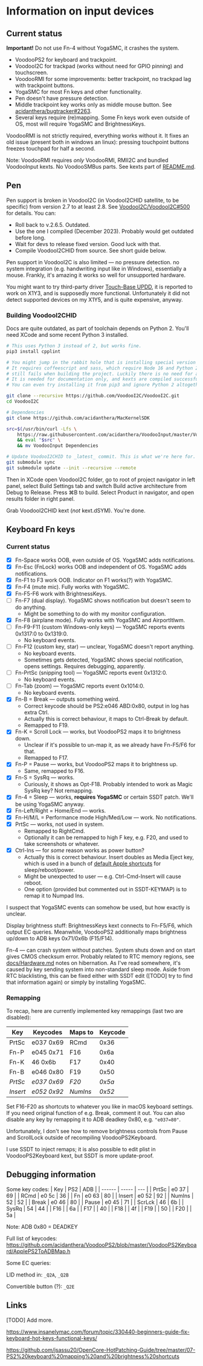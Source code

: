 # Information on input devices

## Current status

**Important!** Do not use Fn-4 without YogaSMC, it crashes the system.

- VoodooPS2 for keyboard and trackpoint.
- VoodooI2C for trackpad (works without need for GPIO pinning) and touchscreen.
- VoodooRMI for some improvements: better trackpoint, no trackpad lag with trackpoint buttons.
- YogaSMC for most Fn keys and other functionality.
- Pen doesn't have pressure detection.
- Middle trackpoint key works only as middle mouse button. See [acidanthera/bugtracker#2263](https://github.com/acidanthera/bugtracker/issues/2263).
- Several keys require (re)mapping. Some Fn keys work even outside of OS, most will require YogaSMC and BrightnessKeys.

VoodooRMI is not strictly required, everything works without it. It fixes an old issue (present both in windows an linux): pressing touchpoint buttons freezes touchpad for half a second.

Note: VoodooRMI requires *only* VoodooRMI, RMII2C and bundled VoodooInput kexts. No VoodooSMBus parts. See kexts part of [README.md](../README.md).

## Pen

Pen support is broken in VoodooI2C (in VoodooI2CHID satellite, to be specific) from version 2.7 to at least 2.8. See [VoodooI2C/VoodooI2C#500](https://github.com/VoodooI2C/VoodooI2C/issues/500) for details. You can:

- Roll back to v.2.6.5. Outdated.
- Use the one I compiled (December 2023). Probably would get outdated before long.
- Wait for devs to release fixed version. Good luck with that.
- Compile VoodooI2CHID from source. See short guide below.

Pen support in VoodooI2C is also limited — no pressure detection. no system integration (e.g. handwriting input like in Windows), essentially a mouse. Frankly, it's amazing it works so well for unsupported hardware.

You might want to try third-party driver [Touch-Base UPDD](https://www.touch-base.com/), it is reported to work on X1Y3, and is supposedly more functional. Unfortunately it did not detect supported devices on my X1Y5, and is quite expensive, anyway.

### Building VoodooI2CHID

Docs are quite outdated, as part of toolchain depends on Python 2. You'll need XCode and some recent Python 3 installed.

```sh
# This uses Python 3 instead of 2, but works fine.
pip3 install cpplint

# You might jump in the rabbit hole that is installing special version of cldoc.
# It requires coffeescript and sass, which require Node 16 and Python 2, and
# still fails when building the project. Luckily there is no need for all that.
# It is needed for documentation only, and kexts are compiled successfully. 
# You can even try installing it from pip3 and ignore Python 2 altogether.

git clone --recursive https://github.com/VoodooI2C/VoodooI2C.git
cd VoodooI2C

# Dependencies
git clone https://github.com/acidanthera/MacKernelSDK

src=$(/usr/bin/curl -Lfs \
    https://raw.githubusercontent.com/acidanthera/VoodooInput/master/VoodooInput/Scripts/bootstrap.sh) \
    && eval "$src" \
    && mv VoodooInput Dependencies

# Update VoodooI2CHID to _latest_ commit. This is what we're here for.
git submodule sync
git submodule update --init --recursive --remote
```

Then in XCode open VoodooI2C folder, go to root of project navigator in left panel, select Build Settings tab and switch Build active architecture from Debug to Release. Press ⌘B to build. Select Product in navigator, and open results folder in right panel.

Grab VoodooI2CHID kext (*not* kext.dSYM). You're done.

## Keyboard Fn keys

### Current status

- [x] Fn-Space works OOB, even outside of OS. YogaSMC adds notifications.
- [x] Fn-Esc (FnLock) works OOB and independent of OS. YogaSMC adds notifications.
- [x] Fn-F1 to F3 work OOB. Indicator on F1 works(?) with YogaSMC.
- [x] Fn-F4 (mute mic). Fully works with YogaSMC.
- [x] Fn-F5-F6 work with BrightnessKeys.
- [ ] Fn-F7 (dual display). YogaSMC shows notification but doesn't seem to do anything.
  - Might be something to do with my monitor configuration.
- [x] Fn-F8 (airplane mode). Fully works with YogaSMC and AirportItlwm.
- [ ] Fn-F9-F11 (custom Windows-only keys) — YogaSMC reports events 0x1317:0 to 0x1319:0.
  - No keyboard events.
- [ ] Fn-F12 (custom key, star) — unclear, YogaSMC doesn't report anything.
  - No keyboard events.
  - Sometimes gets detected, YogaSMC shows special notification, opens settings. Requires debugging, apparently.
- [ ] Fn-PrtSc (snipping tool) — YogaSMC reports event 0x1312:0.
  - No keyboard events.
- [ ] Fn-Tab (zoom) — YogaSMC reports event 0x1014:0.
  - No keyboard events.
- [x] Fn-B = Break — outputs something weird.
  - Correct keycode should be PS2:e046 ABD:0x80, output in log has extra Ctrl.
  - Actually this is correct behaviour, it maps to Ctrl-Break by default.
  - Remapped to F19.
- [x] Fn-K = Scroll Lock — works, but VoodooPS2 maps it to brightness down.
  - Unclear if it's possible to un-map it, as we already have Fn-F5/F6 for that.
  - Remapped to F17.
- [x] Fn-P = Pause — works, but VoodooPS2 maps it to brightness up.
  - Same, remapped to F16.
- [x] Fn-S = SysRq — works.
  - Curiously, it shows as Opt-F18. Probably intended to work as Magic SysRq key? Not remapping.
- [x] Fn-4 = Sleep — works, **requires YogaSMC** or certain SSDT patch. We'll be using YogaSMC anyway. 
- [x] Fn-Left/Right = Home/End — works.
- [x] Fn-H/M/L = Performance mode High/Med/Low — work. No notifications.
- [x] PrtSc — works, not used in system.
  - Remapped to RightCmd.
  - Optionally it can be remapped to high F key, e.g. F20, and used to take screenshots or whatever.
- [x] Ctrl-Ins — for *some* reason works as power button?
  - Actually this is correct behaviour. Insert doubles as Media Eject key, which is used in a bunch of [default Apple shortcuts](https://support.apple.com/en-us/HT201236) for sleep/reboot/power.
  - Might be unexpected to user — e.g. Ctrl-Cmd-Insert will cause reboot.
  - One option (provided but commented out in SSDT-KEYMAP) is to remap it to Numpad Ins.

I suspect that YogaSMC events can somehow be used, but how exactly is unclear.

Display brightness stuff: BrightnessKeys kext connects to Fn-F5/F6, which output EC queries. Meanwhile, VoodooPS2 additionally maps brightness up/down to ADB keys 0x71/0x6b (F15/F14).

Fn-4 — can crash system without patches. System shuts down and on start gives CMOS checksum error. Probably related to RTC memory regions, see [docs/Hardware.md](docs/Hardware.md) notes on hibernation. As I've read somewhere, it's caused by key sending system into non-standard sleep mode. Aside from RTC blacklisting, this can be fixed either with SSDT edit ([TODO] try to find that information again) or simply by installing YogaSMC.

### Remapping

To recap, here are currently implemented key remappings (last two are disabled):

| Key      | Keycodes    | Maps to  | Keycode |
| -------- | ----------- | -------- | ------- |
| PrtSc    | e037 0x69   | RCmd     | 0x36    |
| Fn-P     | e045 0x71   | F16      | 0x6a    |
| Fn-K     | 46 0x6b     | F17      | 0x40    |
| Fn-B     | e046 0x80   | F19      | 0x50    |
| *PrtSc*  | *e037 0x69* | *F20*    | *0x5a*  |
| *Insert* | *e052 0x92* | *NumIns* | *0x52*  |

Set F16-F20 as shortcuts to whatever you like in macOS keyboard settings. If you need original function of e.g. Break, comment it out. You can also disable any key by remapping it to ADB deadkey 0x80, e.g. `"e037=80"`.

Unfortunately, I don't see how to remove brightness controls from Pause and ScrollLock outside of recompiling VoodooPS2Keyboard.

I use SSDT to inject remaps; it is also possible to edit plist in VoodooPS2Keyboard kext, but SSDT is more update-proof.
 
## Debugging information

Some key codes:
| Key    | PS2   | ADB |
| ------ | ----- | --- |
| PrtSc  | e0 37 | 69  |
| RCmd   | e0 5c | 36  |
| Fn     | e0 63 | 80  |
| Insert | e0 52 | 92  |
| NumIns | 52    | 52  |
| Break  | e0 46 | 80  |
| Pause  | e0 45 | 71  |
| ScrLck | 46    | 6b  |
| SysRq  | 54    | 44  |
| F16    |       | 6a  |
| F17    |       | 40  |
| F18    |       | 4f  |
| F19    |       | 50  |
| F20    |       | 5a  |

Note: ADB 0x80 = DEADKEY

Full list of keycodes: https://github.com/acidanthera/VoodooPS2/blob/master/VoodooPS2Keyboard/ApplePS2ToADBMap.h

Some EC queries:

LID method in: `_Q2A`, `_Q2B`

Convertible button (?): `_Q2E`

## Links

[TODO] Add more.

https://www.insanelymac.com/forum/topic/330440-beginners-guide-fix-keyboard-hot-keys-functional-keys/

https://github.com/jsassu20/OpenCore-HotPatching-Guide/tree/master/07-PS2%20keyboard%20mapping%20and%20brightness%20shortcuts
